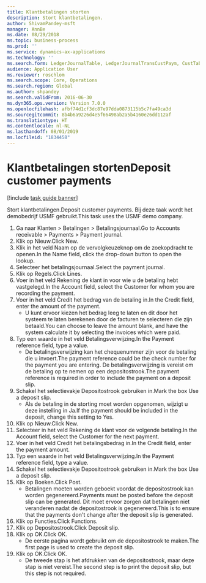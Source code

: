 ```yaml
---
title: Klantbetalingen storten
description: Stort klantbetalingen.
author: ShivamPandey-msft
manager: AnnBe
ms.date: 08/29/2018
ms.topic: business-process
ms.prod: ''
ms.service: dynamics-ax-applications
ms.technology: ''
ms.search.form: LedgerJournalTable, LedgerJournalTransCustPaym, CustTableLookup
audience: Application User
ms.reviewer: roschlom
ms.search.scope: Core, Operations
ms.search.region: Global
ms.author: shpandey
ms.search.validFrom: 2016-06-30
ms.dyn365.ops.version: Version 7.0.0
ms.openlocfilehash: afbf74d1cf3dc87e97dda0873115b5c7fa49ca3d
ms.sourcegitcommit: 8b4b6a9226d4e5f66498ab2a5b4160e26dd112af
ms.translationtype: HT
ms.contentlocale: nl-NL
ms.lasthandoff: 08/01/2019
ms.locfileid: "1834458"
---
```

# <a name="deposit-customer-payments"></a><span data-ttu-id="60d79-103">Klantbetalingen storten</span><span class="sxs-lookup"><span data-stu-id="60d79-103">Deposit customer payments</span></span>

[!include [task guide banner](../../includes/task-guide-banner.md)]

<span data-ttu-id="60d79-104">Stort klantbetalingen.</span><span class="sxs-lookup"><span data-stu-id="60d79-104">Deposit customer payments.</span></span> <span data-ttu-id="60d79-105">Bij deze taak wordt het demobedrijf USMF gebruikt.</span><span class="sxs-lookup"><span data-stu-id="60d79-105">This task uses the USMF demo company.</span></span>

1. <span data-ttu-id="60d79-106">Ga naar Klanten > Betalingen > Betalingsjournaal.</span><span class="sxs-lookup"><span data-stu-id="60d79-106">Go to Accounts receivable > Payments > Payment journal.</span></span>
2. <span data-ttu-id="60d79-107">Klik op Nieuw.</span><span class="sxs-lookup"><span data-stu-id="60d79-107">Click New.</span></span>
3. <span data-ttu-id="60d79-108">Klik in het veld Naam op de vervolgkeuzeknop om de zoekopdracht te openen.</span><span class="sxs-lookup"><span data-stu-id="60d79-108">In the Name field, click the drop-down button to open the lookup.</span></span>
4. <span data-ttu-id="60d79-109">Selecteer het betalingsjournaal.</span><span class="sxs-lookup"><span data-stu-id="60d79-109">Select the payment journal.</span></span> 
5. <span data-ttu-id="60d79-110">Klik op Regels.</span><span class="sxs-lookup"><span data-stu-id="60d79-110">Click Lines.</span></span>
6. <span data-ttu-id="60d79-111">Voer in het veld Rekening de klant in voor wie u de betaling hebt vastgelegd.</span><span class="sxs-lookup"><span data-stu-id="60d79-111">In the Account field, select the Customer for whom you are recording the payment.</span></span>
7. <span data-ttu-id="60d79-112">Voer in het veld Credit het bedrag van de betaling in.</span><span class="sxs-lookup"><span data-stu-id="60d79-112">In the Credit field, enter the amount of the payment.</span></span>
    * <span data-ttu-id="60d79-113">U kunt ervoor kiezen het bedrag leeg te laten en dit door het systeem te laten berekenen door de facturen te selecteren die zijn betaald.</span><span class="sxs-lookup"><span data-stu-id="60d79-113">You can choose to leave the amount blank, and have the system calculate it by selecting the invoices which were paid.</span></span>  
8. <span data-ttu-id="60d79-114">Typ een waarde in het veld Betalingsverwijzing.</span><span class="sxs-lookup"><span data-stu-id="60d79-114">In the Payment reference field, type a value.</span></span>
    * <span data-ttu-id="60d79-115">De betalingsverwijzing kan het chequenummer zijn voor de betaling die u invoert.</span><span class="sxs-lookup"><span data-stu-id="60d79-115">The payment reference could be the check number for the payment you are entering.</span></span> <span data-ttu-id="60d79-116">De betalingsverwijzing is vereist om de betaling op te nemen op een depositostrook.</span><span class="sxs-lookup"><span data-stu-id="60d79-116">The payment reference is required in order to include the payment on a deposit slip.</span></span>  
9. <span data-ttu-id="60d79-117">Schakel het selectievakje Depositostrook gebruiken in.</span><span class="sxs-lookup"><span data-stu-id="60d79-117">Mark the box Use a deposit slip.</span></span>
    * <span data-ttu-id="60d79-118">Als de betaling in de storting moet worden opgenomen, wijzigt u deze instelling in Ja.</span><span class="sxs-lookup"><span data-stu-id="60d79-118">If the payment should be included in the deposit, change this setting to Yes.</span></span>  
10. <span data-ttu-id="60d79-119">Klik op Nieuw.</span><span class="sxs-lookup"><span data-stu-id="60d79-119">Click New.</span></span>
11. <span data-ttu-id="60d79-120">Selecteer in het veld Rekening de klant voor de volgende betaling.</span><span class="sxs-lookup"><span data-stu-id="60d79-120">In the Account field, select the Customer for the next payment.</span></span>
12. <span data-ttu-id="60d79-121">Voer in het veld Credit het betalingsbedrag in.</span><span class="sxs-lookup"><span data-stu-id="60d79-121">In the Credit field, enter the payment amount.</span></span>
13. <span data-ttu-id="60d79-122">Typ een waarde in het veld Betalingsverwijzing.</span><span class="sxs-lookup"><span data-stu-id="60d79-122">In the Payment reference field, type a value.</span></span>
14. <span data-ttu-id="60d79-123">Schakel het selectievakje Depositostrook gebruiken in.</span><span class="sxs-lookup"><span data-stu-id="60d79-123">Mark the box Use a deposit slip.</span></span>
15. <span data-ttu-id="60d79-124">Klik op Boeken.</span><span class="sxs-lookup"><span data-stu-id="60d79-124">Click Post.</span></span>
    * <span data-ttu-id="60d79-125">Betalingen moeten worden geboekt voordat de depositostrook kan worden gegenereerd.</span><span class="sxs-lookup"><span data-stu-id="60d79-125">Payments must be posted before the deposit slip can be generated.</span></span> <span data-ttu-id="60d79-126">Dit moet ervoor zorgen dat betalingen niet veranderen nadat de depositostrook is gegenereerd.</span><span class="sxs-lookup"><span data-stu-id="60d79-126">This is to ensure that the payments don't change after the deposit slip is generated.</span></span>  
16. <span data-ttu-id="60d79-127">Klik op Functies.</span><span class="sxs-lookup"><span data-stu-id="60d79-127">Click Functions.</span></span>
17. <span data-ttu-id="60d79-128">Klik op Depositostrook.</span><span class="sxs-lookup"><span data-stu-id="60d79-128">Click Deposit slip.</span></span>
18. <span data-ttu-id="60d79-129">Klik op OK.</span><span class="sxs-lookup"><span data-stu-id="60d79-129">Click OK.</span></span>
    * <span data-ttu-id="60d79-130">De eerste pagina wordt gebruikt om de depositostrook te maken.</span><span class="sxs-lookup"><span data-stu-id="60d79-130">The first page is used to create the deposit slip.</span></span>  
19. <span data-ttu-id="60d79-131">Klik op OK.</span><span class="sxs-lookup"><span data-stu-id="60d79-131">Click OK.</span></span>
    * <span data-ttu-id="60d79-132">De tweede stap is het afdrukken van de depositostrook, maar deze stap is niet vereist.</span><span class="sxs-lookup"><span data-stu-id="60d79-132">The second step is to print the deposit slip, but this step is not required.</span></span>  

